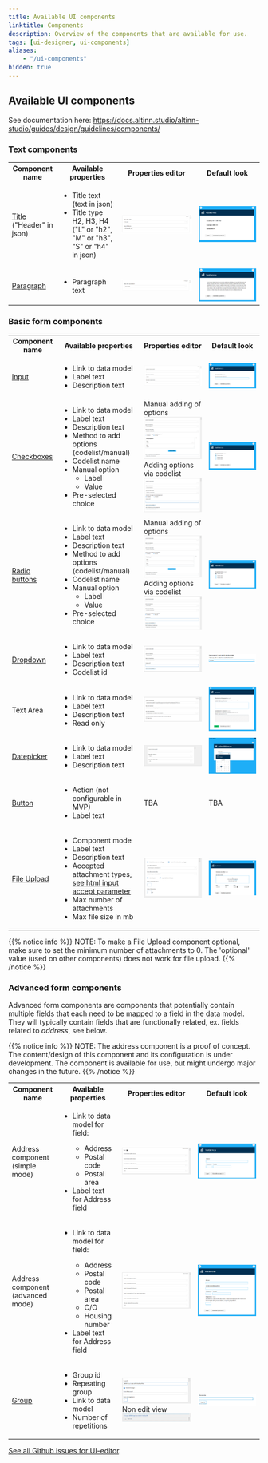```yaml
---
title: Available UI components
linktitle: Components
description: Overview of the components that are available for use.
tags: [ui-designer, ui-components]
aliases:
    - "/ui-components"
hidden: true
---
```


## Available UI components
See documentation here: https://docs.altinn.studio/altinn-studio/guides/design/guidelines/components/
### Text components
<table>
  <tbody>
    <tr>
      <th>Component name</th>
      <th>Available properties</th>
      <th>Properties editor</th>
      <th>Default look</th>
    </tr>
    <tr>
      <td><a href="/altinn-studio/guides/design/guidelines/components/title-and-paragraph/">Title</a><br>("Header" in json)</td>
      <td>
        <ul>
          <li>Title text<br/>(text in json)</li>
          <li>Title type H2, H3, H4<br/>("L" or "h2", "M" or "h3", "S" or "h4" in json)</li>
      </td>
      <td><img alt="Title component - edit properties" src="props-title.png?width=700" title="Title component - edit properties" /></td>
      <td><img alt="Title component - default look" src="display-title.png?width=700" title="Title component - default look" /></td>
    </tr>
    <tr>
      <td><a href="/altinn-studio/guides/design/guidelines/components/title-and-paragraph/">Paragraph</a></td>
      <td>
        <ul>
          <li>Paragraph text</li>
      </td>
      <td><img alt="Paragraph component - edit properties" src="props-paragraph.png?width=700" title="Paragraph component - edit properties"/></td>
      <td><img alt="Paragraph component - default look" src="display-paragraph.png?width=700" title="Paragraph component - default look" /></td>
    </tr>
  </tbody>
</table>

### Basic form components

<table>
  <tbody>
    <tr>
      <th>Component name</th>
      <th>Available properties</th>
      <th>Properties editor</th>
      <th>Default look</th>
    </tr>
    <tr>
      <td><a href="/altinn-studio/guides/design/guidelines/components/input/">Input</a></td>
      <td>
        <ul>
          <li>Link to data model</li>
          <li>Label text</li>
          <li>Description text</li>
      </td>
      <td><img alt="Input component - edit properties" src="props-input.png?width=700" title="Input component - edit properties" /></td>
      <td><img alt="Input component - default look" src="display-input.png?width=700" title="Input component - default look" /></td>
    </tr>
    <tr>
      <td><a href="/altinn-studio/guides/design/guidelines/components/checkbox/">Checkboxes</a></td>
      <td>
        <ul>
          <li>Link to data model</li>
          <li>Label text</li>
          <li>Description text</li>
          <li>Method to add options (codelist/manual)</li>
          <li>Codelist name
          <li>Manual option
            <ul>
              <li>Label
              <li>Value
            </ul>
          <li>Pre-selected choice
      </td>
      <td>
        Manual adding of options <br/>
        <img alt="Checkboxes component - edit properties" src="props-checkbox.png?width=700" title="Checkboxes component - edit properties"/><br/>
        Adding options via codelist <br/>
        <img alt="Checkboxes component - edit properties" src="props-checkbox-codelist.png?width=700" title="Checkboxes component - edit properties"/>
      </td>
      <td><img alt="Checkboxes component - default look" src="display-checkbox.png?width=700" title="Checkboxes component - default look" /></td>
    </tr>
    <tr>
      <td><a href="/altinn-studio/guides/design/guidelines/components/radiobutton/">Radio buttons</a></td>
      <td>
        <ul>
          <li>Link to data model</li>
          <li>Label text</li>
          <li>Description text</li>
          <li>Method to add options (codelist/manual)</li>
          <li>Codelist name
          <li>Manual option
            <ul>
              <li>Label
              <li>Value
            </ul>
          <li>Pre-selected choice
      </td>
      <td>
        Manual adding of options <br/>
        <img alt="Radio buttons component - edit properties" src="props-radio.png?width=700" title="Radio buttons component - edit properties"/><br/>
        Adding options via codelist <br/>
        <img alt="Radio buttons component - edit properties" src="props-radio-codelist.png?width=700" title="Radio buttons component - edit properties"/>
      </td>
      <td>
        <img alt="Radio buttons component - default look" src="display-radio.png?width=700" title="Radio buttons component - default look" />
      </td>
    </tr>
        <tr>
      <td><a href="/altinn-studio/guides/design/guidelines/components/dropdown/">Dropdown</a></td>
      <td>
        <ul>
          <li>Link to data model</li>
          <li>Label text</li>
          <li>Description text</li>
          <li>Codelist id
      </td>
      <td>
        <img alt="Dropdown - edit properties" src="props-dropdown.PNG?width=700" title="Dropdown component - edit properties"/><br/>
      </td>
      <td>
        <img alt="Dropdown - default look" src="display-dropdown.PNG?width=700" title="Dropdown component - default look" />
      </td>
    </tr>
     <tr>
      <td>Text Area</td>
      <td>
        <ul>
          <li>Link to data model</li>
          <li>Label text</li>
          <li>Description text</li>
          <li>Read only</li>
        </ul>
      </td>
      <td><img alt="Text area component - edit properties" src="props-text-area.PNG?width=700" title="Text area component - edit properties" /></td>
      <td><img alt="Text area component - default look" src="display-text-area.PNG?width=700" title="Text area component - default look" /></td>
    </tr>
    <tr>
      <td><a href="/altinn-studio/guides/design/guidelines/components/date/">Datepicker</a></td>
      <td>
        <ul>
          <li>Link to data model</li>
          <li>Label text</li>
          <li>Description text</li>
        </ul>      
      </td>
      <td><img alt="Text area component - edit properties" src="props-datepicker.png?width=700" title="Datepicker component - edit properties" /></td>
      <td><img alt="Text area component - default look" src="display-datepicker.png?width=700" title="Datepicker component - default look" /></td>
    </tr>
    <tr>
      <td><a href="/altinn-studio/guides/design/guidelines/components/button/">Button</a></td>
      <td>
        <ul>
          <li>Action (not configurable in MVP)</li>
          <li>Label text</li>
        </ul>      
      </td>
      <td>TBA</td>
      <td>TBA</td>
    </tr>
    <tr>
      <td><a href="/altinn-studio/guides/design/guidelines/components/file-upload/">File Upload</a></td>
      <td>
        <ul>
          <li>Component mode</li>
          <li>Label text</li>
          <li>Description text</li>
          <li>Accepted attachment types, <a href="https://www.w3schools.com/tags/att_input_accept.asp">see html input accept parameter</a></li>
          <li>Max number of attachments</li>
          <li>Max file size in mb</li>
        <ul>
      </td>
      <td><img alt="File upload component - edit properties" src="props-file-upload.png?width=700" title="File upload component - edit properties" /></td>
      <td><img alt="File upload component - default look" src="display-file-upload.PNG?width=700" title="File upload component - default look" /></td>
    </tr>
  </tbody>
</table>

{{% notice info %}}
NOTE: To make a File Upload component optional, make sure to set the minimum number of attachments to 0. The 'optional' value (used on other components) does not work for file upload. 
{{% /notice %}}

### Advanced form components
Advanced form components are components that potentially contain multiple fields that each need to be mapped to a field in the data model. They will typically contain fields that are functionally related, ex. fields related to _address_, see below.

{{% notice info %}}
NOTE: The address component is a proof of concept. The content/design of this component and its configuration is under development. The component is available for use, but might undergo major changes in the future.
{{% /notice %}}

<table>
  <tbody>
    <tr>
      <th>Component name</th>
      <th>Available properties</th>
      <th>Properties editor</th>
      <th>Default look</th>
    </tr>
    <tr>
      <td>Address component<br/> (simple mode)</td>
      <td>
        <ul>
          <li>Link to data model for field:</li>
            <ul>
              <li>Address
              <li>Postal code
              <li>Postal area
            </ul>
          <li>Label text for Address field
      </td>
      <td><img alt="Address (simple mode) - edit properties" src="props-address-simple.png?width=700" title="Address (simple mode) - edit properties" /></td>
      <td><img alt="Address (simple mode) - default look" src="display-address-simple.png?width=700" title="Address (simple mode) - default look" /></td>
    </tr>
    <tr>
      <td>Address component<br/> (advanced mode)</td>
      <td>
        <ul>
          <li>Link to data model for field:</li>
            <ul>
              <li>Address
              <li>Postal code
              <li>Postal area
              <li>C/O
              <li>Housing number
            </ul>
          <li>Label text for Address field
      </td>
      <td><img alt="Address (advanced mode) - edit properties" src="props-address-advanced.png?width=700" title="Address (advanced mode) - edit properties" /></td>
      <td><img alt="Address (advanced mode) - default look" src="display-address-advanced.png?width=700" title="Address (advanced mode) - default look" /></td>
    </tr>
        <tr>
      <td><a href="/altinn-studio/v8/reference/ux/fields/grouping/">Group</a> <br/></td>
      <td>
        <ul>
          <li>Group id</li>
          <li>Repeating group</li>
          <li>Link to data model</li>
          <li>Number of repetitions</li>
      </td>
      <td>
        <img alt="Group - edit properties" src="props-group.PNG?width=700" title="Group - edit properties" />
        <br/>
        Non edit view <br/>
        <img alt="Group - edit properties" src="props-group-non-edit.PNG?width=700" title="Group - non edit view" />
      </td>
      <td><img alt="Group - default look" src="display-group.PNG?width=700" title="Group - repeating look" /></td>
    </tr>
  </tbody>
</table>

[See all Github issues for UI-editor](https://github.com/Altinn/altinn-studio/labels/area%2Fui-editor).
